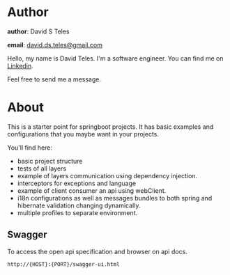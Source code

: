 # Author

**author**: David S Teles

**email**: david.ds.teles@gmail.com

Hello, my name is David Teles. I'm a software engineer. You can find me on [Linkedin](https://www.linkedin.com/in/david-teles/?locale=en_US). 

Feel free to send me a message.

# About

This is a starter point for springboot projects. It has basic examples and configurations that you maybe want in your projects.

You'll find here:

* basic project structure
* tests of all layers
* example of layers communication using dependency injection.
* interceptors for exceptions and language
* example of client consumer an api using webClient.
* i18n configurations as well as messages bundles to both spring and hibernate validation changing dynamically.
* multiple profiles to separate environment.

## Swagger
To access the open api specification and browser on api docs.

```
http://{HOST}:{PORT}/swagger-ui.html
```
